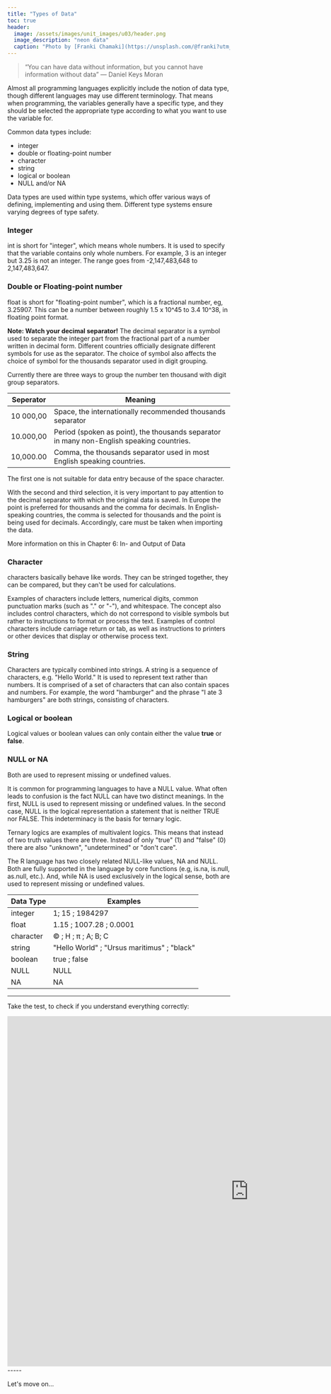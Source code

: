 ```yaml
---
title: "Types of Data"
toc: true
header:
  image: /assets/images/unit_images/u03/header.png
  image_description: "neon data"
  caption: "Photo by [Franki Chamaki](https://unsplash.com/@franki?utm_source=unsplash&amp;utm_medium=referral&amp;utm_content=creditCopyText) [from unsplash](https://unsplash.com/s/photos/data?utm_source=unsplash&amp;utm_medium=referral&amp;utm_content=creditCopyText)"
---
```


<!--more-->

> “You can have data without information, but you cannot have information without data”  —  Daniel Keys Moran

Almost all programming languages explicitly include the notion of data type, though different languages may use different terminology.
That means when programming, the variables generally have a specific type, and they should be selected the appropriate type according to what you want to use the variable for.

Common data types include:
* integer
* double or floating-point number
* character
* string
* logical or boolean
* NULL and/or NA

Data types are used within type systems, which offer various ways of defining, implementing and using them. Different type systems ensure varying degrees of type safety.

### Integer
int is short for "integer", which means whole numbers. It is used to specify that the variable contains only whole numbers. For example, 3 is an integer but 3.25 is not an integer. The range goes from -2,147,483,648 to 2,147,483,647.

### Double or Floating-point number
float is short for "floating-point number", which is a fractional number, eg, 3.25907. This can be a number between roughly 1.5 x 10^45 to 3.4 10^38, in floating point format.

**Note: Watch your decimal separator!**
The decimal separator is a symbol used to separate the integer part from the fractional part of a number written in decimal form. Different countries officially designate different symbols for use as the separator. The choice of symbol also affects the choice of symbol for the thousands separator used in digit grouping.

Currently there are three ways to group the number ten thousand with digit group separators.

| Seperator  | Meaning |
|------------|----------|
| 10 000,00  |  Space, the internationally recommended thousands separator  |
| 10.000,00  |  Period (spoken as point), the thousands separator in many non-English speaking countries. |
| 10,000.00  |  Comma, the thousands separator used in most English speaking countries. |

The first one is not suitable for data entry because of the space character.

With the second and third selection, it is very important to pay attention to the decimal separator with which the original data is saved. In Europe the point is preferred for thousands and the comma for decimals. In English-speaking countries, the comma is selected for thousands and the point is being used for decimals.
Accordingly, care must be taken when importing the data.

More information on this in Chapter 6: In- and Output of Data

### Character
characters basically behave like words. They can be stringed together, they can be compared, but they can't be used for calculations.

Examples of characters include letters, numerical digits, common punctuation marks (such as "." or "-"), and whitespace. The concept also includes control characters, which do not correspond to visible symbols but rather to instructions to format or process the text. Examples of control characters include carriage return or tab, as well as instructions to printers or other devices that display or otherwise process text.

### String
Characters are typically combined into strings. A string is a sequence of characters, e.g. "Hello World."
It is used to represent text rather than numbers. It is comprised of a set of characters that can also contain spaces and numbers. For example, the word "hamburger" and the phrase "I ate 3 hamburgers" are both strings, consisting of characters.

### Logical or boolean
Logical values or boolean values can only contain either the value **true** or **false**.

### NULL or NA
Both are used to represent missing or undefined values.

It is common for programming languages to have a NULL value.  What often leads to confusion is the fact NULL can have two distinct meanings.  In the first, NULL is used to represent missing or undefined values. In the second case, NULL is the logical representation a statement that is neither TRUE nor FALSE.  This indeterminacy is the basis for ternary logic.

Ternary logics are examples of multivalent logics. This means that instead of two truth values there are three. Instead of only "true" (1) and "false" (0) there are also "unknown", "undetermined" or "don't care".

The R language has two closely related NULL-like values, NA and NULL.  Both are fully supported in the language by core functions (e.g, is.na, is.null, as.null, etc.). And, while NA is used exclusively in the logical sense, both are used to represent missing or undefined values.


| Data Type  | Examples |
|------------|----------|
| integer        |1; 15 ; 1984297       |
| float      |1.15 ; 1007.28 ; 0.0001       |
| character  |© ; H ; π ; A; B; C        |
| string     |"Hello World"  ;   "Ursus maritimus"  ;   "black" |  
| boolean    |true  ;   false         |
| NULL       |  NULL       |
| NA         |  NA       |  


----

Take the test, to check if you understand everything correctly:

<iframe src="https://geomoer.github.io/moer-h5p-content/h5p-standalone-1.3.x/demo/base-r-unit02-05-data-types.html" width="1090" height="792" frameborder="0" allowfullscreen="allowfullscreen" allow="geolocation *; microphone *; camera *; midi *; encrypted-media *"> </iframe><script src="https://h5p.org/sites/all/modules/h5p/library/js/h5p-resizer.js" charset="UTF-8"></script>
-----

Let's move on...
